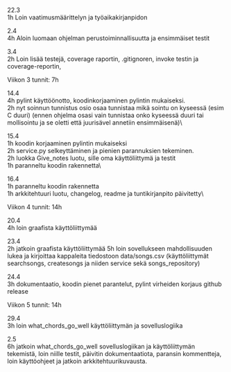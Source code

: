 22.3 \
1h Loin vaatimusmäärittelyn ja työaikakirjanpidon

2.4\
4h Aloin luomaan ohjelman perustoiminnallisuutta ja ensimmäiset testit

3.4\
2h Loin lisää testejä, coverage raportin, .gitignoren, invoke testin ja coverage-reportin, 

Viikon 3 tunnit: 7h

14.4\
4h pylint käyttöönotto, koodinkorjaaminen pylintin mukaiseksi.\
2h nyt soinnun tunnistus osio osaa tunnistaa mikä sointu on kyseessä (esim C duuri) (ennen ohjelma osasi vain tunnistaa onko kyseessä duuri tai mollisointu ja se oletti että juurisävel annetiin ensimmäisenä)\

15.4\
1h koodin korjaaminen pylintin mukaiseksi\
2h service.py selkeyttäminen ja pienien parannuksien tekeminen.\
2h luokka Give_notes luotu, sille oma käyttöliittymä ja testit\
1h paranneltu koodin rakennetta\

16.4\
1h paranneltu koodin rakennetta\
1h arkkitehtuuri luotu, changelog, readme ja tuntikirjanpito päivitetty\


Viikon 4 tunnit: 14h


20.4\
4h loin graafista käyttöliittymää

23.4\
2h jatkoin graafista käyttöliittymää
5h loin sovellukseen mahdollisuuden lukea ja kirjoittaa kappaleita tiedostoon data/songs.csv (käyttöliittymät searchsongs, createsongs ja niiden service sekä songs_repository)

24.4\
3h dokumentaatio, koodin pienet parantelut, pylint virheiden korjaus github release



Viikon 5 tunnit: 14h

29.4\
3h loin what_chords_go_well käyttöliittymän ja sovelluslogiika

2.5\
6h jatkoin what_chords_go_well sovelluslogiikan ja käyttöliittymän tekemistä, loin niille testit, päivitin dokumentaatiota, paransin kommentteja, loin käyttöohjeet ja jatkoin arkkitehtuurikuvausta.
